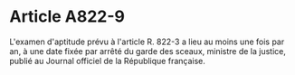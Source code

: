 # Article A822-9

L'examen d'aptitude prévu à l'article R. 822-3 a lieu au moins une fois par an, à une date fixée par arrêté du garde des sceaux, ministre de la justice, publié au Journal officiel de la République française.
